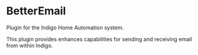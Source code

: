 # BetterEmail

Plugin for the Indigo Home Automation system.

This plugin provides enhances capabilities for sending and receiving email from within Indigo.
